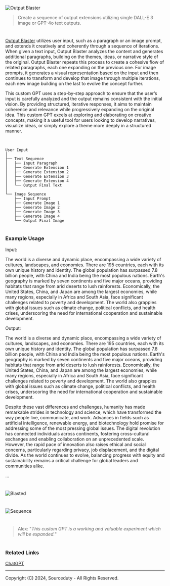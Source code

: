 ![Output Blaster](https://github.com/user-attachments/assets/12cabec1-6626-4383-aad2-3bf2d0140e1c)

> Create a sequence of output extensions utilizing single DALL-E 3 image or GPT-4o text outputs.

#

[Output Blaster](https://chatgpt.com/g/g-vxjg4ZtwX-output-blaster) utilizes user input, such as a paragraph or an image prompt, and extends it creatively and coherently through a sequence of iterations. When given a text input, Output Blaster analyzes the content and generates additional paragraphs, building on the themes, ideas, or narrative style of the original. Output Blaster repeats this process to create a cohesive flow of related paragraphs, each one expanding on the previous one. For image prompts, it generates a visual representation based on the input and then continues to transform and develop that image through multiple iterations, each new image building on the last to evolve the concept further.

This custom GPT uses a step-by-step approach to ensure that the user’s input is carefully analyzed and the output remains consistent with the initial vision. By providing structured, iterative responses, it aims to maintain coherence and relevance while progressively expanding on the original idea. This custom GPT excels at exploring and elaborating on creative concepts, making it a useful tool for users looking to develop narratives, visualize ideas, or simply explore a theme more deeply in a structured manner.

<br>

```
User Input
│
├── Text Sequence
│   ├── Input Paragraph
│   ├── Generate Extension 1
│   ├── Generate Extension 2
│   ├── Generate Extension 3
│   ├── Generate Extension 4
│   └── Output Final Text
│
└── Image Sequence
    ├── Input Prompt
    ├── Generate Image 1
    ├── Generate Image 2
    ├── Generate Image 3
    ├── Generate Image 4
    └── Output Final Image
```

#
### Example Usage

Input:

The world is a diverse and dynamic place, encompassing a wide variety of cultures, landscapes, and economies. There are 195 countries, each with its own unique history and identity. The global population has surpassed 7.8 billion people, with China and India being the most populous nations. Earth's geography is marked by seven continents and five major oceans, providing habitats that range from arid deserts to lush rainforests. Economically, the United States, China, and Japan are among the largest economies, while many regions, especially in Africa and South Asia, face significant challenges related to poverty and development. The world also grapples with global issues such as climate change, political conflicts, and health crises, underscoring the need for international cooperation and sustainable development.

Output:

The world is a diverse and dynamic place, encompassing a wide variety of cultures, landscapes, and economies. There are 195 countries, each with its own unique history and identity. The global population has surpassed 7.8 billion people, with China and India being the most populous nations. Earth's geography is marked by seven continents and five major oceans, providing habitats that range from arid deserts to lush rainforests. Economically, the United States, China, and Japan are among the largest economies, while many regions, especially in Africa and South Asia, face significant challenges related to poverty and development. The world also grapples with global issues such as climate change, political conflicts, and health crises, underscoring the need for international cooperation and sustainable development.

Despite these vast differences and challenges, humanity has made remarkable strides in technology and science, which have transformed the way people live, communicate, and work. Advances in fields such as artificial intelligence, renewable energy, and biotechnology hold promise for addressing some of the most pressing global issues. The digital revolution has connected individuals across continents, fostering cross-cultural exchanges and enabling collaboration on an unprecedented scale. However, the rapid pace of innovation also raises ethical and social concerns, particularly regarding privacy, job displacement, and the digital divide. As the world continues to evolve, balancing progress with equity and sustainability remains a critical challenge for global leaders and communities alike.

...

#

![Blasted](https://github.com/user-attachments/assets/8dfbd3ab-3018-4238-a0ab-b5b6bd1b972e)

#

![Sequence](https://github.com/user-attachments/assets/74d5127f-4dd3-4ba3-86df-4317f6223e66)

#

> Alex: "*This custom GPT is a working and valuable experiment which will be expanded.*"

#
### Related Links

[ChatGPT](https://github.com/sourceduty/ChatGPT)

***
Copyright (C) 2024, Sourceduty - All Rights Reserved.
